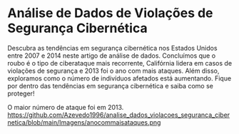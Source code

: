 # Análise de Dados de Violações de Segurança Cibernética

Descubra as tendências em segurança cibernética nos Estados Unidos entre 2007 e 2014 neste artigo de análise de dados. Concluímos que o roubo é o tipo de ciberataque mais recorrente, Califórnia lidera em casos de violações de segurança e 2013 foi o ano com mais ataques. Além disso, exploramos como o número de indivíduos afetados está aumentando. Fique por dentro das tendências em segurança cibernética e saiba como se proteger!

O maior número de ataque foi em 2013.
https://github.com/Azevedo1996/analise_dados_violacoes_seguranca_cibernetica/blob/main/Imagens/anocommaisataques.png
